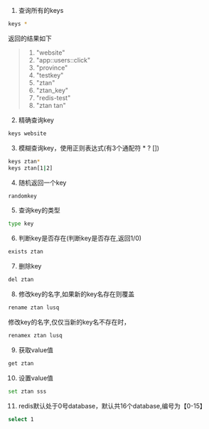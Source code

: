 1. 查询所有的keys

```bash
keys *
```
返回的结果如下
>1) "website"
>2) "app::users::click"
>3) "province"
>4) "testkey"
>5) "ztan"
>6) "ztan_key"
>7) "redis-test"
>8) "ztan tan"
2. 精确查询key
```bash
keys website
```
3. 模糊查询key，使用正则表达式(有3个通配符 * ? [])
```bash
keys ztan*
keys ztan[1|2]
```
4. 随机返回一个key
```bash
randomkey
```
5. 查询key的类型
```bash
type key
```
6. 判断key是否存在(判断key是否存在,返回1/0)
```bash
exists ztan
```
7. 删除key
```bash
del ztan
```
8. 修改key的名字,如果新的key名存在则覆盖
```bash
rename ztan lusq
```
修改key的名字,仅仅当新的key名不存在时，
```bash
renamex ztan lusq
```
9. 获取value值
```bash
get ztan
```
10. 设置value值
```bash
set ztan sss
```
11. redis默认处于0号database，默认共16个database,编号为【0-15】
```bash
select 1
```
